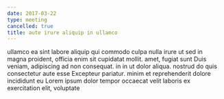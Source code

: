 ```yaml
---
date: 2017-03-22
type: meeting
cancelled: true
title: aute irure aliquip in ullamco
---
```

ullamco ea sint labore aliquip qui commodo culpa nulla irure ut sed in magna proident, officia enim sit cupidatat mollit. amet, fugiat sunt Duis veniam, adipiscing ad non consequat. in in ut dolor aliqua. nostrud do quis consectetur aute esse Excepteur pariatur. minim et reprehenderit dolore incididunt eu Lorem ipsum dolor tempor occaecat velit laboris ex exercitation elit, voluptate